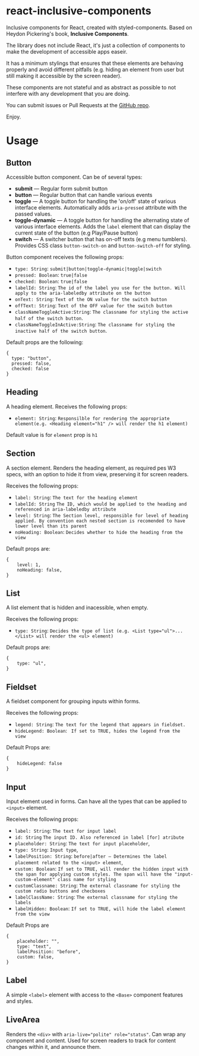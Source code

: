 # react-inclusive-components

Inclusive components for React, created with styled-components. Based on Heydon
Pickering's book, **Inclusive Components**.

The library does not include React, it's just a collection of components to make the development of accessible apps easeir.

It has a minimum stylings that ensures that these elements are behaving properly and avoid different pitfalls (e.g. hiding an element from user but still making it accessible by the screen reader).

These components are not stateful and as abstract as possible to not interfere with any development that you are doing.

You can submit issues or Pull Requests at the [GitHub repo](https://github.com/pbilyk/react-inclusive-components).

Enjoy.

# Usage

## Button

Accessible button component. Can be of several types:

* **submit** — Regular form submit button
* **button** — Regular button that can handle various events
* **toggle** — A toggle button for handling the 'on/off' state of various
  interface elements. Automatically adds `aria-pressed` attribute with the
  passed values.
* **toggle-dynamic** — A toggle button for handling the alternating state of various
  interface elements. Adds the `label` element that can display the current state of the  button (e.g Play/Pause button)
* **switch** — A switcher button that has on-off texts (e.g menu tumblers). Provides CSS class `button-switch-on` and `button-switch-off` for styling.
    
Button component receives the following props:

* `type: String`: `submit|button|toggle-dynamic|toggle|switch`
* `pressed: Boolean`: `true|false`
* `checked: Boolean`: `true|false`
* `labelId: String`: `The id of the label you use for the button. Will apply to the aria-labeledby attribute on the button`
* `onText: String`: `Text of the ON value for the switch button`
* `offText: String`: `Text of the OFF value for the switch button`
* `classNameToggleActive:String`: `The classname for styling the active half of the switch button`.
* `classNameToggleInActive:String`: `The classname for styling the inactive half of the switch button`.

Default props are the following:  

```
{
  type: "button",
  pressed: false,
  checked: false
}
```
## Heading

A heading element. Receives the following props:

* `element: String`: `Responsilble for rendering the appropriate element(e.g. <Heading element="h1" /> will render the h1 element)`

Default value is for `element` prop is `h1`

## Section

A section element. Renders the heading element, as required pes W3 specs, with an option to hide it from view, preserving it for screen readers.

Receives the following props:

* `label: String`: `The text for the heading element`
* `labelId: String` `The ID, which would be applied to the heading and referenced in aria-labeledby attribute`
* `level: String`: `The Section level, responsible for level of heading applied. By convention each nested section is recomended to have lower level than its parent`
* `noHeading: Boolean`: `Decides whether to hide the heading from the view`

Default props are:

```
{
    level: 1,
    noHeading: false,
}
```
## List

A list element that is hidden and inacessible, when empty.

Receives the following props:

* `type: String`: `Decides the type of list (e.g. <List type="ul">...</List> will render the <ul> element)`

Default props are:

```
{
    type: "ul",
}
```
## Fieldset

A fieldset component for grouping inputs within forms.

Receives the following props:

* `legend: String`: `The text for the legend that appears in fieldset.`
* `hideLegend: Boolean`: ` If set to TRUE, hides the legend from the view`

Default Props are: 

```
{
    hideLegend: false
}
```

## Input

Input element used in forms. Can have all the types that can be applied to `<input>` element.

Receives the following props:

* `label: String`: `The text for input label`
* `id: String` `The input ID. Also referenced in label [for] atribute`
* `placeholder: String`: `The text for input placeholder`,
* `type: String`: `Input type`,
* `labelPosition: String`: `before|after — Determines the label placement related to the <input> element`,
* `custom: Boolean`: `If set to TRUE, will render the hidden input with the span for applying custom styles. The span will have the "input-custom-element" class name for styling`
* `customClassname: String`: `The external classname for styling the custom radio buttons and checboxes`
* `labelClassName: String`: `The external classname for styling the labels`
* `labelHidden: Boolean`: `If set to TRUE, will hide the label element from the view`

Default Props are

```
{
    placeholder: "",
    type: "text",
    labelPosition: "before",
    custom: false,
}
```

## Label

A simple `<label>` element with access to the `<Base>` component features and styles.

## LiveArea

Renders the `<div>` with `aria-live="polite" role="status"`. Can wrap any component and content.
Used for screen readers to track for content changes within it, and announce them. 
